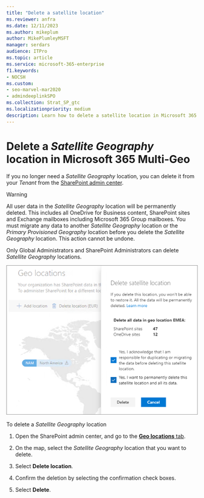 ```yaml
---
title: "Delete a satellite location"
ms.reviewer: anfra
ms.date: 12/11/2023
ms.author: mikeplum
author: MikePlumleyMSFT
manager: serdars
audience: ITPro
ms.topic: article
ms.service: microsoft-365-enterprise
f1.keywords:
- NOCSH
ms.custom: 
- seo-marvel-mar2020
- admindeeplinkSPO
ms.collection: Strat_SP_gtc
ms.localizationpriority: medium
description: Learn how to delete a satellite location in Microsoft 365 Multi-Geo. When a satellite location is deleted, all user data is also permanently deleted.
---
```


# Delete a _Satellite Geography_ location in Microsoft 365 Multi-Geo

If you no longer need a _Satellite Geography_ location, you can delete it from your _Tenant_ from the <a href="https://go.microsoft.com/fwlink/?linkid=2185219" target="_blank">SharePoint admin center</a>.

> [!WARNING]
> All user data in the _Satellite Geography_ location will be permanently deleted. This includes all OneDrive for Business content, SharePoint sites and Exchange mailboxes including Microsoft 365 Group mailboxes. You must migrate any data to another _Satellite Geography_ location or the _Primary Provisioned Geography_ location before you delete the _Satellite Geography_ location. This action cannot be undone.

Only Global Administrators and SharePoint Administrators can delete _Satellite Geography_ locations.

![Screenshot of multi-geo admin center showing delete geo location UI.](../media/multi-geo-delete-satellite-location.png)

To delete a _Satellite Geography_ location

1. Open the SharePoint admin center, and go to the <a href="https://go.microsoft.com/fwlink/?linkid=2185076" target="_blank">**Geo locations** tab</a>.

1. On the map, select the _Satellite Geography_ location that you want to delete.

1. Select **Delete location**.

1. Confirm the deletion by selecting the confirmation check boxes.

1. Select **Delete**.

